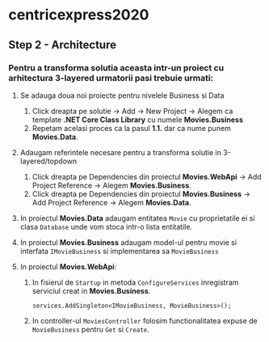 # centricexpress2020
## Step 2 - Architecture
### Pentru a transforma solutia aceasta intr-un proiect cu arhitectura 3-layered urmatorii pasi trebuie urmati:

1. Se adauga doua noi proiecte pentru nivelele Business si Data
	1. Click dreapta pe solutie -> Add -> New Project -> Alegem ca template **.NET Core Class Library** cu numele **Movies.Business**
	2. Repetam acelasi proces ca la pasul **1.1.** dar ca nume punem **Movies.Data**.

2. Adaugam referintele necesare pentru a transforma solutie in 3-layered/topdown
	1. Click dreapta pe Dependencies din proiectul **Movies.WebApi** -> Add Project Reference -> Alegem **Movies.Business**.
	2. Click dreapta pe Dependencies din proiectul **Movies.Business** -> Add Project Reference -> Alegem **Movies.Data**.
	
3. In proiectul **Movies.Data** adaugam entitatea `Movie` cu proprietatile ei si clasa `Database` unde vom stoca intr-o lista entitatile.

4. In proiectul **Movies.Business** adaugam model-ul pentru movie si interfata `IMovieBusiness` si implementarea sa `MovieBusiness`

5. In proiectul **Movies.WebApi**:
	1. In fisierul de `Startup` in metoda `ConfigureServices` inregistram serviciul creat in **Movies.Business**.

		`
			services.AddSingleton<IMovieBusiness, MovieBusiness>();
		`
	2. In controller-ul `MoviesController`  folosim functionalitatea expuse de `MovieBusiness` pentru `Get` si `Create`.